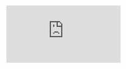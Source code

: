 ![ex8.pdf gives a picture of the programming and theory](https://github.com/mengyush/Machine-Learning/tree/main/ML_programming_matlab/Anomaly_Detection_and_Recommender_Systems/ex8.pdf)
